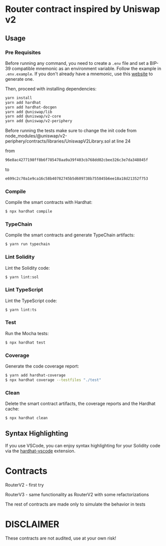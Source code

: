# Router contract inspired by Uniswap v2

## Usage

### Pre Requisites

Before running any command, you need to create a `.env` file and set a BIP-39 compatible mnemonic as an environment
variable. Follow the example in `.env.example`. If you don't already have a mnemonic, use this [website](https://iancoleman.io/bip39/) to generate one.

Then, proceed with installing dependencies:

```sh
yarn install
yarn add hardhat
yarn add hardhat-docgen
yarn add @uniswap/lib
yarn add @uniswap/v2-core
yarn add @uniswap/v2-periphery
```

Before running the tests make sure to change the init code from node_modules/@uniswap/v2-periphery/contracts/libraries/UniswapV2Library.sol at line 24

from

```sh
96e8ac4277198ff8b6f785478aa9a39f403cb768dd02cbee326c3e7da348845f
```

to

```sh
e699c2c70a1e9ca16c58b40782745b5d609738b755845b6ee18a18d21352f753
```

### Compile

Compile the smart contracts with Hardhat:

```sh
$ npx hardhat compile
```

### TypeChain

Compile the smart contracts and generate TypeChain artifacts:

```sh
$ yarn run typechain
```

### Lint Solidity

Lint the Solidity code:

```sh
$ yarn lint:sol
```

### Lint TypeScript

Lint the TypeScript code:

```sh
$ yarn lint:ts
```

### Test

Run the Mocha tests:

```sh
$ npx hardhat test
```

### Coverage

Generate the code coverage report:

```sh
$ yarn add hardhat-coverage
$ npx hardhat coverage --testfiles "./test"
```

### Clean

Delete the smart contract artifacts, the coverage reports and the Hardhat cache:

```sh
$ npx hardhat clean
```

## Syntax Highlighting

If you use VSCode, you can enjoy syntax highlighting for your Solidity code via the [hardhat-vscode](https://github.com/NomicFoundation/hardhat-vscode) extension.

# Contracts

RouterV2 - first try

RouterV3 - same functionality as RouterV2 with some refactorizations

The rest of contracts are made only to simulate the behavior in tests

# DISCLAIMER

These contracts are not audited, use at your own risk!
